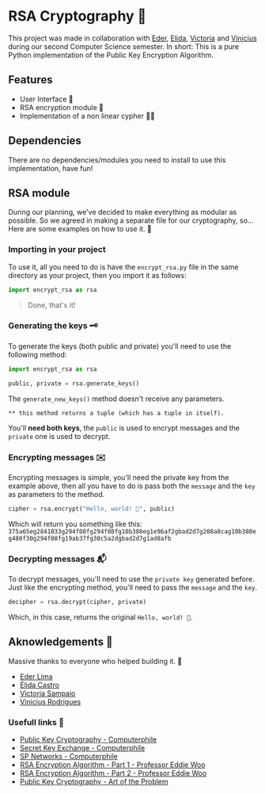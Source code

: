 # RSA Cryptography 🔐

This project was made in collaboration with [Eder](https://github.com/Nxrth-x), [Elida](https://github.com/elidacastro), [Victoria](https://github.com/suzuyay) and [Vinicius](https://github.com/Viniccin) during our second Computer Science semester. In short: This is a pure Python implementation of the Public Key Encryption Algorithm.

## Features

- User Interface 📱
- RSA encryption module 🔑
- Implementation of a non linear cypher 👨‍💻

## Dependencies

There are no dependencies/modules you need to install to use this implementation, have fun!

## RSA module

During our planning, we've decided to make everything as modular as possible. So we agreed in making a separate file for our cryptography, so... Here are some examples on how to use it. 🤠

### Importing in your project

To use it, all you need to do is have the `encrypt_rsa.py` file in the same directory as your project, then you import it as follows:

```Python
import encrypt_rsa as rsa
```

> Done, that's it!

### Generating the keys 🗝️

To generate the keys (both public and private) you'll need to use the following method:

```Python
import encrypt_rsa as rsa

public, private = rsa.generate_keys()
```

The `generate_new_keys()` method doesn't receive any parameters.

`** this method returns a tuple (which has a tuple in itself).`

You'll **need both keys**, the `public` is used to encrypt messages and the `private` one is used to decrypt.

### Encrypting messages ✉️

Encrypting messages is simple, you'll need the private key from the example above, then all you have to do is pass both the `message` and the `key` as parameters to the method.

```Python
cipher = rsa.encrypt("Hello, world! 👋", public)
```

Which will return you something like this: `375a65eg2841033g294f08fg294f08fg10b380eg1e96af2gbad2d7g208a8cag10b380eg480f30g294f08fg19ab37fg30c5a2dgbad2d7g1ad8afb`

### Decrypting messages 📬

To decrypt messages, you'll need to use the `private key` generated before. Just like the encrypting method, you'll need to pass the `message` and the `key`.

```Python
decipher = rsa.decrypt(cipher, private)
```

Which, in this case, returns the original `Hello, world! 👋`.

## Aknowledgements 👏

Massive thanks to everyone who helped building it. 💖

- [Eder Lima](https://github.com/Nxrth-x)
- [Élida Castro](https://github.com/elidacastro)
- [Victoria Sampaio](https://github.com/suzuyay)
- [Vinicius Rodrigues](https://github.com/Viniccin)

### Usefull links 🔗

- [Public Key Cryptography - Computerphile](https://www.youtube.com/watch?v=GSIDS_lvRv4)
- [Secret Key Exchange - Computerphile](https://www.youtube.com/watch?v=NmM9HA2MQGI)
- [SP Networks - Computerphile](https://www.youtube.com/watch?v=DLjzI5dX8jc)
- [RSA Encryption Algorithm - Part 1 - Professor Eddie Woo](https://www.youtube.com/watch?v=4zahvcJ9glg)
- [RSA Encryption Algorithm - Part 2 - Professor Eddie Woo](https://www.youtube.com/watch?v=oOcTVTpUsPQ)
- [Public Key Cryptography - Art of the Problem](https://www.youtube.com/watch?v=wXB-V_Keiu8)
